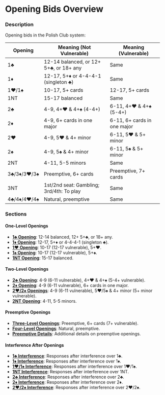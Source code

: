 # Opening Bids Overview

### Description

Opening bids in the Polish Club system:

| Opening     | Meaning (Not Vulnerable)                 | Meaning (Vulnerable)        |
| ----------- | ---------------------------------------- | --------------------------- |
| 1♣          | 12-14 balanced, or 12+ 5+♣, or 18+ any   | Same                        |
| 1♦          | 12-17, 5+♦ or 4-4-4-1 (singleton ♣)      | Same                        |
| 1♥/1♠       | 10-17, 5+ cards                          | 12-17, 5+ cards             |
| 1NT         | 15-17 balanced                           | Same                        |
| 2♣          | 4-9, 4+♥ & 4+♠ (4-4+)                    | 6-11, 4+♥ & 4+♠ (5-4+)      |
| 2♦          | 4-9, 6+ cards in one major               | 6-11, 6+ cards in one major |
| 2♥          | 4-9, 5♥ & 4+ minor                       | 6-11, 5♥ & 5+ minor         |
| 2♠          | 4-9, 5♠ & 4+ minor                       | 6-11, 5♠ & 5+ minor         |
| 2NT         | 4-11, 5-5 minors                         | Same                        |
| 3♣/3♦/3♥/3♠ | Preemptive, 6+ cards                     | Preemptive, 7+ cards        |
| 3NT         | 1st/2nd seat: Gambling; 3rd/4th: To play | Same                        |
| 4♣/4♦/4♥/4♠ | Natural, preemptive                      | Same                        |

### Sections

#### One-Level Openings
- **[1♣ Opening](one-club.md)**: 12-14 balanced, 12+ 5+♣, or 18+ any.
- **[1♦ Opening](one-diamond.md)**: 12-17, 5+♦ or 4-4-4-1 (singleton ♣).
- **[1♥ Opening](one-heart.md)**: 10-17 (12-17 vulnerable), 5+♥.
- **[1♠ Opening](one-spade.md)**: 10-17 (12-17 vulnerable), 5+♠.
- **[1NT Opening](one-nt.md)**: 15-17 balanced.

#### Two-Level Openings
- **[2♣ Opening](two-club.md)**: 4-9 (6-11 vulnerable), 4+♥ & 4+♠ (5-4+ vulnerable).
- **[2♦ Opening](two-diamond.md)**: 4-9 (6-11 vulnerable), 6+ cards in one major.
- **[2♥/2♠ Openings](two-major.md)**: 4-9 (6-11 vulnerable), 5♥/5♠ & 4+ minor (5+ minor vulnerable).
- **[2NT Opening](two-nt.md)**: 4-11, 5-5 minors.

#### Preemptive Openings
- **[Three-Level Openings](three-level-openings.md)**: Preemptive, 6+ cards (7+ vulnerable).
- **[Four-Level Openings](four-level-openings.md)**: Natural, preemptive.
- **[Preemptive Details](preemptive-openings.md)**: Additional details on preemptive openings.

#### Interference After Openings
- **[1♣ Interference](one-club-interference.md)**: Responses after interference over 1♣.
- **[1♦ Interference](one-diamond-interference.md)**: Responses after interference over 1♦.
- **[1♥/1♠ Interference](one-heart-one-spade-interference.md)**: Responses after interference over 1♥/1♠.
- **[1NT Interference](one-nt-interference.md)**: Responses after interference over 1NT.
- **[2♣ Interference](two-club-interference.md)**: Responses after interference over 2♣.
- **[2♦ Interference](two-diamond-interference.md)**: Responses after interference over 2♦.
- **[2♥/2♠ Interference](two-major-interference.md)**: Responses after interference over 2♥/2♠.